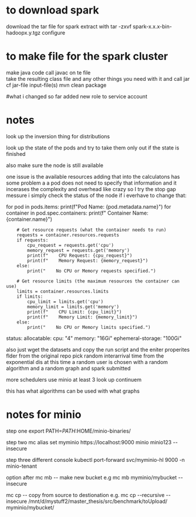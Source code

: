 # to download spark
download the tar file for spark
extract with tar -zxvf spark-x.x.x-bin-hadoopx.y.tgz
configure

# to make file for the spark cluster
make java code
call javac on te file  
take the resulting class file and any other things you need with it and call
jar cf jar-file input-file(s)
mvn clean package

#what i changed so far
added new role to service account
# notes

look up the inversion thing for distributions

look up the state of the pods and try to take them only out if the state is finished

also make sure the node is still available

one issue is the available resources adding that into the calculatons has some problem a a pod does not need to specify that information and it incerases the complexity and overhead like crazy so I try the stop gap messure i simply check the status of the node if i everhave to change that:

for pod in pods.items:
    print(f"Pod Name: {pod.metadata.name}")
    for container in pod.spec.containers:
        print(f"  Container Name: {container.name}")
        
        # Get resource requests (what the container needs to run)
        requests = container.resources.requests
        if requests:
            cpu_request = requests.get('cpu')
            memory_request = requests.get('memory')
            print(f"    CPU Request: {cpu_request}")
            print(f"    Memory Request: {memory_request}")
        else:
            print("    No CPU or Memory requests specified.")
        
        # Get resource limits (the maximum resources the container can use)
        limits = container.resources.limits
        if limits:
            cpu_limit = limits.get('cpu')
            memory_limit = limits.get('memory')
            print(f"    CPU Limit: {cpu_limit}")
            print(f"    Memory Limit: {memory_limit}")
        else:
            print("    No CPU or Memory limits specified.")

status:
  allocatable:
    cpu: "4"
    memory: "16Gi"
    ephemeral-storage: "100Gi"

also just wget the datasets and copy the run script and the eniter properites flder from the original repo pick 
random interarrival time from the exponential dis at this time a random user is chosen with a random algorithm and a random graph and spark submitted

more schedulers
use minio
at least 3
look up continuem

this has what algorithms can be used with what graphs

# notes for minio
step one
export PATH=$PATH:$HOME/minio-binaries/

step two
mc alias set myminio https://localhost:9000 minio minio123 --insecure

step three different console
kubectl port-forward svc/myminio-hl 9000 -n minio-tenant


option after
mc mb -- make new bucket e.g mc mb myminio/mybucket --insecure

mc cp -- copy from source to destionation e.g. mc cp --recursive --insecure /mnt/d/mystuff2/master_thesis/src/benchmark/toUpload/ myminio/mybucket/
